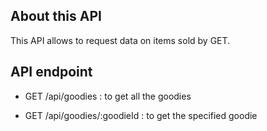 ## About this API

This API allows to request data on items sold by GET.

## API endpoint

- GET /api/goodies : to get all the goodies

- GET /api/goodies/:goodieId : to get the specified goodie
